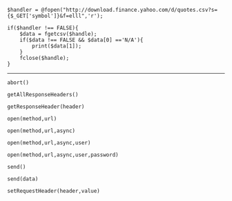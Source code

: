 	$handler = @fopen("http://download.finance.yahoo.com/d/quotes.csv?s={$_GET['symbol']}&f=elll",'r');

	if($handler !== FALSE){
		$data = fgetcsv($handle);
		if($data !== FALSE && $data[0] =='N/A'){
			print($data[1]);
		}
		fclose($handle);
	}
---

	abort()

	getAllResponseHeaders()

	getResponseHeader(header)

	open(method,url)

	open(method,url,async)

	open(method,url,async,user)

	open(method,url,async,user,password)

	send()

	send(data)

	setRequestHeader(header,value)
